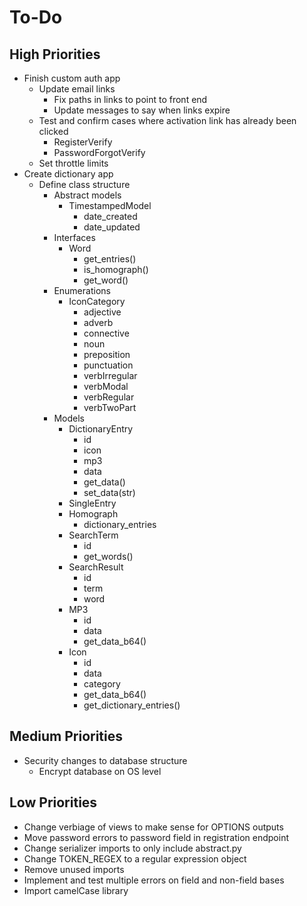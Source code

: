 # To-Do

## High Priorities

- Finish custom auth app
  - Update email links
    - Fix paths in links to point to front end
    - Update messages to say when links expire
  - Test and confirm cases where activation link has already been clicked
    - RegisterVerify
    - PasswordForgotVerify
  - Set throttle limits
- Create dictionary app
  - Define class structure
    - Abstract models
      - TimestampedModel
        - date_created
        - date_updated
    - Interfaces
      - Word
        - get_entries()
        - is_homograph()
        - get_word()
    - Enumerations
      - IconCategory
        - adjective
        - adverb
        - connective
        - noun
        - preposition
        - punctuation
        - verbIrregular
        - verbModal
        - verbRegular
        - verbTwoPart
    - Models
      - DictionaryEntry
        - id
        - icon
        - mp3
        - data
        - get_data()
        - set_data(str)
      - SingleEntry
      - Homograph
        - dictionary_entries
      - SearchTerm
        - id
        - get_words()
      - SearchResult
        - id
        - term
        - word
      - MP3
        - id
        - data
        - get_data_b64()
      - Icon
        - id
        - data
        - category
        - get_data_b64()
        - get_dictionary_entries()

## Medium Priorities

- Security changes to database structure
  - Encrypt database on OS level

## Low Priorities

- Change verbiage of views to make sense for OPTIONS outputs
- Move password errors to password field in registration endpoint
- Change serializer imports to only include abstract.py
- Change TOKEN_REGEX to a regular expression object
- Remove unused imports
- Implement and test multiple errors on field and non-field bases
- Import camelCase library
